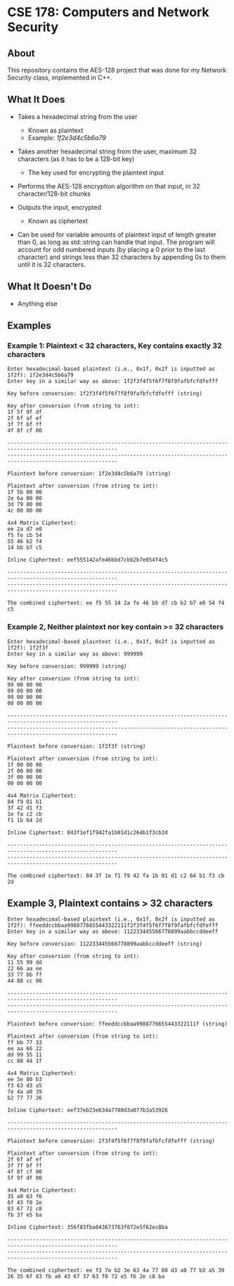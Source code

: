 # CSE 178: Computers and Network Security

## About
This repository contains the AES-128 project that was done for my Network Security class, implemented in C++.

## What It Does
- Takes a hexadecimal string from the user
  - Known as plaintext
  - Example: *1f2e3d4c5b6a79*
- Takes another hexadecimal string from the user, maximum 32 characters (as it has to be a 128-bit key)
  - The key used for encrypting the plaintext input
- Performs the AES-128 encryption algorithm on that input, in 32 character/128-bit chunks
- Outputs the input, encrypted
  - Known as ciphertext

- Can be used for variable amounts of plaintext input of length greater than 0, as long as std::string can handle that input. The program will account for odd numbered inputs (by placing a 0 prior to the last character) and strings less than 32 characters by appending 0s to them until it is 32 characters.

## What It **Doesn't** Do
- Anything else

## Examples
### Example 1: Plaintext < 32 characters, Key contains exactly 32 characters
    Enter hexadecimal-based plaintext (i.e., 0x1f, 0x2f is inputted as 1f2f): 1f2e3d4c5b6a79
    Enter key in a similar way as above: 1f2f3f4f5f6f7f8f9fafbfcfdfefff

    Key before conversion: 1f2f3f4f5f6f7f8f9fafbfcfdfefff (string)

    Key after conversion (from string to int):
    1f 5f 9f df
    2f 6f af ef
    3f 7f bf ff
    4f 8f cf 00

    ---------------------------------------------------------------------------------------------------------
    ---------------------------------------------------------------------------------------------------------

    Plaintext before conversion: 1f2e3d4c5b6a79 (string)

    Plaintext after conversion (from string to int):
    1f 5b 00 00
    2e 6a 00 00
    3d 79 00 00
    4c 00 00 00

    4x4 Matrix Ciphertext:
    ee 2a d7 e0
    f5 fe cb 54
    55 46 b2 f4
    14 bb b7 c5

    Inline Ciphertext: eef555142afe46bbd7cbb2b7e054f4c5

    ---------------------------------------------------------------------------------------------------------
    ---------------------------------------------------------------------------------------------------------

    The combined ciphertext: ee f5 55 14 2a fe 46 bb d7 cb b2 b7 e0 54 f4 c5

### Example 2, Neither plaintext nor key contain >= 32 characters
    Enter hexadecimal-based plaintext (i.e., 0x1f, 0x2f is inputted as 1f2f): 1f2f3f
    Enter key in a similar way as above: 999999

    Key before conversion: 999999 (string)

    Key after conversion (from string to int):
    99 00 00 00
    99 00 00 00
    99 00 00 00
    00 00 00 00

    ---------------------------------------------------------------------------------------------------------
    ---------------------------------------------------------------------------------------------------------

    Plaintext before conversion: 1f2f3f (string)

    Plaintext after conversion (from string to int):
    1f 00 00 00
    2f 00 00 00
    3f 00 00 00
    00 00 00 00

    4x4 Matrix Ciphertext:
    84 f9 01 b1
    3f 42 d1 f3
    1e fa c2 cb
    f1 1b 64 2d

    Inline Ciphertext: 843f1ef1f942fa1b01d1c264b1f3cb2d

    ---------------------------------------------------------------------------------------------------------
    ---------------------------------------------------------------------------------------------------------

    The combined ciphertext: 84 3f 1e f1 f9 42 fa 1b 01 d1 c2 64 b1 f3 cb 2d

## Example 3, Plaintext contains > 32 characters
    Enter hexadecimal-based plaintext (i.e., 0x1f, 0x2f is inputted as 1f2f): ffeeddccbbaa9988776655443322111f2f3f4f5f6f7f8f9fafbfcfdfefff
    Enter key in a similar way as above: 112233445566778899aabbccddeeff

    Key before conversion: 112233445566778899aabbccddeeff (string)

    Key after conversion (from string to int):
    11 55 99 dd
    22 66 aa ee
    33 77 bb ff
    44 88 cc 00

    ---------------------------------------------------------------------------------------------------------
    ---------------------------------------------------------------------------------------------------------

    Plaintext before conversion: ffeeddccbbaa9988776655443322111f (string)

    Plaintext after conversion (from string to int):
    ff bb 77 33
    ee aa 66 22
    dd 99 55 11
    cc 88 44 1f

    4x4 Matrix Ciphertext:
    ee 3e 80 b3
    f3 63 d3 a5
    7e 4a a0 39
    b2 77 77 26

    Inline Ciphertext: eef37eb23e634a7780d3a077b3a53926

    ---------------------------------------------------------------------------------------------------------

    Plaintext before conversion: 2f3f4f5f6f7f8f9fafbfcfdfefff (string)

    Plaintext after conversion (from string to int):
    2f 6f af ef
    3f 7f bf ff
    4f 8f cf 00
    5f 9f df 00

    4x4 Matrix Ciphertext:
    35 a0 63 f6
    6f 43 f0 2e
    83 67 72 c8
    fb 37 e5 ba

    Inline Ciphertext: 356f83fba043673763f072e5f62ec8ba

    ---------------------------------------------------------------------------------------------------------
    ---------------------------------------------------------------------------------------------------------

    The combined ciphertext: ee f3 7e b2 3e 63 4a 77 80 d3 a0 77 b3 a5 39 26 35 6f 83 fb a0 43 67 37 63 f0 72 e5 f6 2e c8 ba
